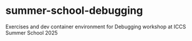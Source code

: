 # summer-school-debugging
Exercises and dev container environment for Debugging workshop at ICCS Summer School 2025
